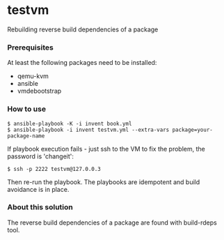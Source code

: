 # testvm
Rebuilding reverse build dependencies of a package

### Prerequisites

At least the following packages need to be installed:
 * qemu-kvm
 * ansible
 * vmdebootstrap

### How to use

    $ ansible-playbook -K -i invent book.yml
    $ ansible-playbook -i invent testvm.yml --extra-vars package=your-package-name

If playbook execution fails - just ssh to the VM to fix the problem, the password
is 'changeit':

    $ ssh -p 2222 testvm@127.0.0.3
Then re-run the playbook. The playbooks are idempotent and build avoidance is in
place.

### About this solution

The reverse build dependencies of a package are found with build-rdeps tool.
